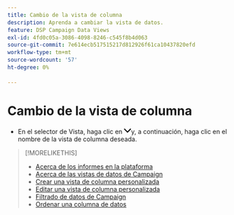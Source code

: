 ```yaml
---
title: Cambio de la vista de columna
description: Aprenda a cambiar la vista de datos.
feature: DSP Campaign Data Views
exl-id: 4fd0c05a-3086-4098-8246-c545f8b4d063
source-git-commit: 7e614ecb517515217d812926f61ca10437820efd
workflow-type: tm+mt
source-wordcount: '57'
ht-degree: 0%

---
```


# Cambio de la vista de columna

* En el selector de Vista, haga clic en ![flecha hacia abajo](/help/dsp/assets/chevron-down.png)y, a continuación, haga clic en el nombre de la vista de columna deseada.

>[!MORELIKETHIS]
>
>* [Acerca de los informes en la plataforma](campaign-reports-about.md)
>* [Acerca de las vistas de datos de Campaign](campaign-data-views-about.md)
>* [Crear una vista de columna personalizada](column-view-create.md)
>* [Editar una vista de columna personalizada](column-view-edit.md)
>* [Filtrado de datos de Campaign](campaign-data-filter.md)
>* [Ordenar una columna de datos](campaign-data-sort.md)

